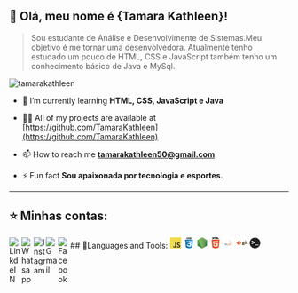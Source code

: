 ## 💜 Olá, meu nome é <strong>{Tamara Kathleen}!</strong>

> Sou estudante de Análise e Desenvolvimente de Sistemas.Meu objetivo é me tornar uma desenvolvedora. Atualmente tenho estudado um pouco de HTML, CSS e JavaScript também tenho um conhecimento básico de Java e MySql.

<p align="left"> <img src="https://komarev.com/ghpvc/?username=tamarakathleen&label=Profile%20views&color=0e75b6&style=flat" alt="tamarakathleen" /> </p>

- 🌱 I’m currently learning **HTML, CSS, JavaScript e Java**

- 👨‍💻 All of my projects are available at [https://github.com/TamaraKathleen](https://github.com/TamaraKathleen)

- 📫 How to reach me **tamarakathleen50@gmail.com**

- ⚡ Fun fact **Sou apaixonada por tecnologia e esportes.**

---
## ⭐ Minhas contas: 
<a target="_blank" href="https://linkedin.com/in/tamara-kathleen-b40ab0198">
  <img align="left" alt="LinkdeIN" width="22px" src="https://cdn.jsdelivr.net/npm/simple-icons@v3/icons/linkedin.svg" />
</a>
<a target="_blank" href="https://api.whatsapp.com/send?phone=5561992702151">
  <img align="left" alt="Whatsapp" width="22px" src="https://cdn.jsdelivr.net/npm/simple-icons@v3/icons/whatsapp.svg" />
</a>
<a target="_blank" href="https://instagram.com/kathleen.tamara">
  <img align="left" alt="Instagram" width="22px" src="https://cdn.jsdelivr.net/npm/simple-icons@v3/icons/instagram.svg" />
</a>
<a target="_blank" href="mailto:tamarakathleen50@gmail.com">
  <img align="left" alt="Gmail" width="22px" src="https://cdn.jsdelivr.net/npm/simple-icons@v3/icons/gmail.svg" />
</a>
<a target="_blank" href="//fb.com/tamara.kathleen2">
  <img align="left" alt="Facebook" width="22px" src="https://cdn.jsdelivr.net/npm/simple-icons@v3/icons/facebook.svg" />
</a>



<p>
## 🚀Languages and Tools:
<code><img height="20" src="https://raw.githubusercontent.com/github/explore/80688e429a7d4ef2fca1e82350fe8e3517d3494d/topics/javascript/javascript.png"></code>
<code><img height="20" src="https://raw.githubusercontent.com/github/explore/80688e429a7d4ef2fca1e82350fe8e3517d3494d/topics/css/css.png"></code>
<code><img height="20" src="https://raw.githubusercontent.com/github/explore/80688e429a7d4ef2fca1e82350fe8e3517d3494d/topics/nodejs/nodejs.png"></code>
<code><img height="20" src="https://raw.githubusercontent.com/github/explore/80688e429a7d4ef2fca1e82350fe8e3517d3494d/topics/html/html.png"></code>
<code><img height="20" src="https://raw.githubusercontent.com/github/explore/80688e429a7d4ef2fca1e82350fe8e3517d3494d/topics/mysql/mysql.png"></code>
<code><img height="20" src="https://raw.githubusercontent.com/github/explore/80688e429a7d4ef2fca1e82350fe8e3517d3494d/topics/git/git.png"></code>
<code><img height="20" src="https://raw.githubusercontent.com/github/explore/80688e429a7d4ef2fca1e82350fe8e3517d3494d/topics/terminal/terminal.png"></code>
 </p>
